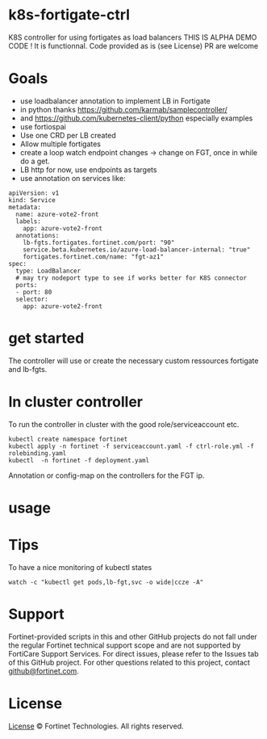 # k8s-fortigate-ctrl

K8S controller for using fortigates as load balancers 
THIS IS ALPHA DEMO CODE ! 
It is functionnal.
Code provided as is (see License) PR are welcome

# Goals
- use loadbalancer annotation to implement LB in Fortigate
- in python thanks https://github.com/karmab/samplecontroller/
- and https://github.com/kubernetes-client/python especially examples
- use fortiospai
- Use one CRD per LB created
- Allow multiple fortigates
- create a loop watch endpoint changes -> change on FGT, once in while do a get.
- LB http for now, use endpoints as targets
- use annotation on services like:

```shell script
apiVersion: v1
kind: Service
metadata:
  name: azure-vote2-front
  labels:
    app: azure-vote2-front
  annotations:
    lb-fgts.fortigates.fortinet.com/port: "90"
    service.beta.kubernetes.io/azure-load-balancer-internal: "true"
    fortigates.fortinet.com/name: "fgt-az1"
spec:
  type: LoadBalancer
  # may try nodeport type to see if works better for K8S connector
  ports:
  - port: 80
  selector:
    app: azure-vote2-front
```

# get started

The controller will use or create the necessary custom ressources fortigate and lb-fgts.

# In cluster controller
To run the controller in cluster with the good role/serviceaccount etc.
```
kubectl create namespace fortinet
kubectl apply -n fortinet -f serviceaccount.yaml -f ctrl-role.yml -f rolebinding.yaml 
kubectl  -n fortinet -f deployment.yaml
```


Annotation or config-map on the controllers for the FGT ip.

# usage
# Tips
To have a nice monitoring of kubectl states

````shell script
watch -c "kubectl get pods,lb-fgt,svc -o wide|ccze -A"
````

# Support
Fortinet-provided scripts in this and other GitHub projects do not fall under the regular Fortinet technical support scope and are not supported by FortiCare Support Services. For direct issues, please refer to the Issues tab of this GitHub project. For other questions related to this project, contact github@fortinet.com.
 
# License
[License](LICENSE) © Fortinet Technologies. All rights reserved.
 